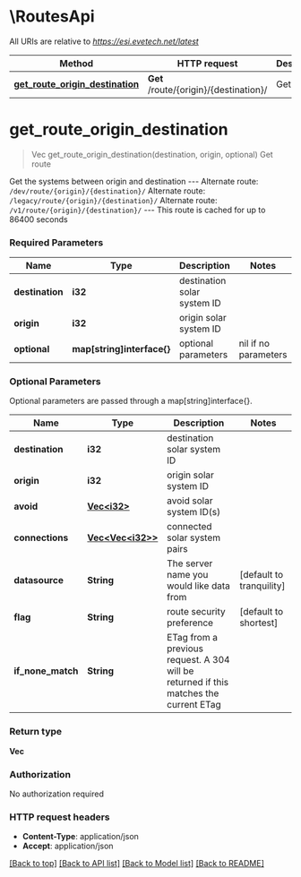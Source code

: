 # \RoutesApi

All URIs are relative to *https://esi.evetech.net/latest*

Method | HTTP request | Description
------------- | ------------- | -------------
[**get_route_origin_destination**](RoutesApi.md#get_route_origin_destination) | **Get** /route/{origin}/{destination}/ | Get route


# **get_route_origin_destination**
> Vec<i32> get_route_origin_destination(destination, origin, optional)
Get route

Get the systems between origin and destination  --- Alternate route: `/dev/route/{origin}/{destination}/`  Alternate route: `/legacy/route/{origin}/{destination}/`  Alternate route: `/v1/route/{origin}/{destination}/`  --- This route is cached for up to 86400 seconds

### Required Parameters

Name | Type | Description  | Notes
------------- | ------------- | ------------- | -------------
  **destination** | **i32**| destination solar system ID | 
  **origin** | **i32**| origin solar system ID | 
 **optional** | **map[string]interface{}** | optional parameters | nil if no parameters

### Optional Parameters
Optional parameters are passed through a map[string]interface{}.

Name | Type | Description  | Notes
------------- | ------------- | ------------- | -------------
 **destination** | **i32**| destination solar system ID | 
 **origin** | **i32**| origin solar system ID | 
 **avoid** | [**Vec&lt;i32&gt;**](i32.md)| avoid solar system ID(s) | 
 **connections** | [**Vec&lt;Vec&lt;i32&gt;&gt;**](Vec&lt;i32&gt;.md)| connected solar system pairs | 
 **datasource** | **String**| The server name you would like data from | [default to tranquility]
 **flag** | **String**| route security preference | [default to shortest]
 **if_none_match** | **String**| ETag from a previous request. A 304 will be returned if this matches the current ETag | 

### Return type

**Vec<i32>**

### Authorization

No authorization required

### HTTP request headers

 - **Content-Type**: application/json
 - **Accept**: application/json

[[Back to top]](#) [[Back to API list]](../README.md#documentation-for-api-endpoints) [[Back to Model list]](../README.md#documentation-for-models) [[Back to README]](../README.md)

